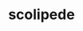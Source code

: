 ---
id: 545
title: scolipede
types: [bug,poison]
image: https://raw.githubusercontent.com/PokeAPI/sprites/master/sprites/pokemon/545.png
---